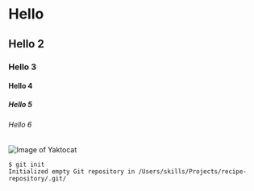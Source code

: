 # Hello
## Hello 2 
### Hello 3
#### Hello 4
##### Hello 5
###### Hello 6

![Image of Yaktocat](https://octodex.github.com/images/yaktocat.png)

```
$ git init
Initialized empty Git repository in /Users/skills/Projects/recipe-repository/.git/
```
